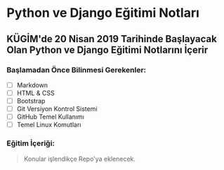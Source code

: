 # Python ve Django Eğitimi Notları
## KÜGİM'de 20 Nisan 2019 Tarihinde Başlayacak Olan Python ve Django Eğitimi Notlarını İçerir

### Başlamadan Önce Bilinmesi Gerekenler:
- [ ] Markdown
- [ ] HTML & CSS
- [ ] Bootstrap
- [ ] Git Versiyon Kontrol Sistemi
- [ ] GitHub Temel Kullanımı
- [ ] Temel Linux Komutları

### Eğitim İçeriği:
> Konular işlendikçe Repo'ya eklenecek.
